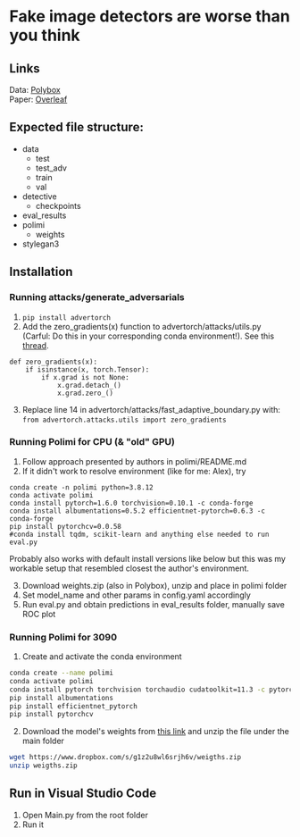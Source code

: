 # Fake image detectors are worse than you think

## Links
Data: [Polybox](https://polybox.ethz.ch/index.php/s/V3WwMQ3wnrW6rGN) <br>
Paper: [Overleaf](https://www.overleaf.com/project/61c44cf78f5dca7afa502280)

## Expected file structure:

- data
  - test
  - test_adv
  - train
  - val
- detective
  - checkpoints
- eval_results
- polimi
  - weights
- stylegan3

## Installation

### Running attacks/generate_adversarials

1. ```pip install advertorch```
3. Add the zero_gradients(x) function to advertorch/attacks/utils.py (Carful: Do this in your corresponding conda environment!). See this [thread](https://discuss.pytorch.org/t/from-torch-autograd-gradcheck-import-zero-gradients/127462).
```
def zero_gradients(x):
    if isinstance(x, torch.Tensor):
        if x.grad is not None:
            x.grad.detach_()
            x.grad.zero_()
```
3. Replace line 14 in advertorch/attacks/fast_adaptive_boundary.py with: 
```from advertorch.attacks.utils import zero_gradients```

### Running Polimi for CPU (& "old" GPU)

1. Follow approach presented by authors in polimi/README.md
2. If it didn't work to resolve environment (like for me: Alex), try
```
conda create -n polimi python=3.8.12
conda activate polimi
conda install pytorch=1.6.0 torchvision=0.10.1 -c conda-forge
conda install albumentations=0.5.2 efficientnet-pytorch=0.6.3 -c conda-forge
pip install pytorchcv=0.0.58 
#conda install tqdm, scikit-learn and anything else needed to run eval.py
```
Probably also works with default install versions like below
but this was my workable setup that resembled closest the author's environment.

3. Download weights.zip (also in Polybox), unzip and place in polimi folder
4. Set model_name and other params in config.yaml accordingly
5. Run eval.py and obtain predictions in eval_results folder, manually save ROC plot

### Running Polimi for 3090

1. Create and activate the conda environment
```bash
conda create --name polimi
conda activate polimi
conda install pytorch torchvision torchaudio cudatoolkit=11.3 -c pytorch
pip install albumentations
pip install efficientnet_pytorch
pip install pytorchcv
```

2. Download the model's weights from [this link](https://www.dropbox.com/s/g1z2u8wl6srjh6v/weigths.zip) and unzip the file under the main folder
```bash
wget https://www.dropbox.com/s/g1z2u8wl6srjh6v/weigths.zip
unzip weigths.zip
```

## Run in Visual Studio Code

1. Open Main.py from the root folder
2. Run it
